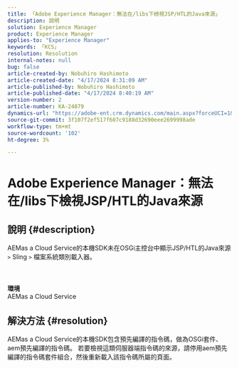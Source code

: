 ```yaml
---
title: 「Adobe Experience Manager：無法在/libs下檢視JSP/HTL的Java來源」
description: 說明
solution: Experience Manager
product: Experience Manager
applies-to: "Experience Manager"
keywords: 「KCS」
resolution: Resolution
internal-notes: null
bug: false
article-created-by: Nobuhiro Hashimoto
article-created-date: "4/17/2024 8:31:09 AM"
article-published-by: Nobuhiro Hashimoto
article-published-date: "4/17/2024 8:40:19 AM"
version-number: 2
article-number: KA-24079
dynamics-url: "https://adobe-ent.crm.dynamics.com/main.aspx?forceUCI=1&pagetype=entityrecord&etn=knowledgearticle&id=8d6654d3-94fc-ee11-a1fe-6045bd045872"
source-git-commit: 3f107f2ef517f607c9188d32690eee2699998ade
workflow-type: tm+mt
source-wordcount: '102'
ht-degree: 3%

---
```


# Adobe Experience Manager：無法在/libs下檢視JSP/HTL的Java來源

## 說明 {#description}

AEMas a Cloud Service的本機SDK未在OSGi主控台中顯示JSP/HTL的Java來源 `>`  Sling `>`  檔案系統類別載入器。<br><br> <br><br><b>環境</b>
<br>AEMas a Cloud Service

## 解決方法 {#resolution}


AEMas a Cloud Service的本機SDK包含預先編譯的指令碼，做為OSGi套件、aem預先編譯的指令碼。 若要檢視這類伺服器端指令碼的來源，請停用aem預先編譯的指令碼套件組合，然後重新載入該指令碼所屬的頁面。
